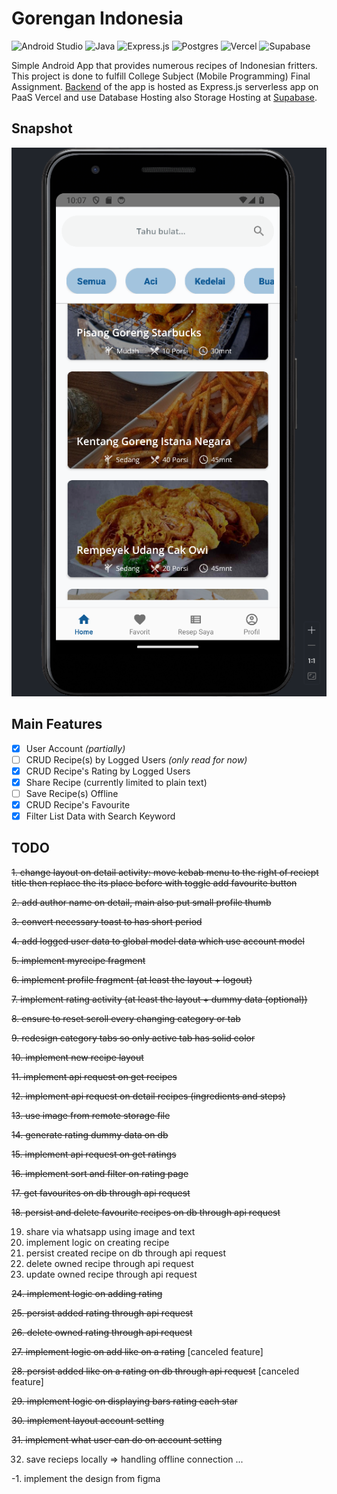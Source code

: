 # Gorengan Indonesia
![Android Studio](https://img.shields.io/badge/Android%20Studio-3DDC84.svg?style=for-the-badge&logo=android-studio&logoColor=white) ![Java](https://img.shields.io/badge/java-%23ED8B00.svg?style=for-the-badge&logo=openjdk&logoColor=white) ![Express.js](https://img.shields.io/badge/express.js-%23404d59.svg?style=for-the-badge&logo=express&logoColor=%2361DAFB) ![Postgres](https://img.shields.io/badge/postgres-%23316192.svg?style=for-the-badge&logo=postgresql&logoColor=white) ![Vercel](https://img.shields.io/badge/vercel-%23000000.svg?style=for-the-badge&logo=vercel&logoColor=white) ![Supabase](https://img.shields.io/badge/Supabase-3ECF8E?style=for-the-badge&logo=supabase&logoColor=white)

Simple Android App that provides numerous recipes of Indonesian fritters. This project is done to fulfill College Subject (Mobile Programming) Final Assignment. [Backend](https://github.com/asrofilfachrulr/API-Gorengan-Indonesia) of the app is hosted as Express.js serverless app on PaaS Vercel and use Database Hosting also Storage Hosting at [Supabase](https://supabase.com/).

## Snapshot
![snapshot](./snapshot.png)

## Main Features
- [x] User Account *(partially)*
- [ ] CRUD Recipe(s) by Logged Users *(only read for now)*
- [x] CRUD Recipe's Rating by Logged Users
- [x] Share Recipe (currently limited to plain text)
- [ ] Save Recipe(s) Offline
- [x] CRUD Recipe's Favourite
- [x] Filter List Data with Search Keyword

## TODO
~~1. change layout on detail activity: move kebab menu to the right of reciept title then replace the its place before with toggle add favourite button~~  

~~2. add author name on detail, main also put small profile thumb~~  

~~3. convert necessary toast to has short period~~  

~~4. add logged user data to global model data which use account model~~  

~~5. implement myrecipe fragment~~  

~~6. implement profile fragment (at least the layout + logout)~~  

~~7. implement rating activity (at least the layout + dummy data (optional))~~  

~~8. ensure to reset scroll every changing category or tab~~  

~~9. redesign category tabs so only active tab has solid color~~  

~~10. implement new recipe layout~~  

~~11. implement api request on get recipes~~  

~~12. implement api request on detail recipes (ingredients and steps)~~  

~~13. use image from remote storage file~~   

~~14. generate rating dummy data on db~~

~~15. implement api request on get ratings~~

~~16. implement sort and filter on rating page~~

~~17. get favourites on db through api request~~   

~~18. persist and delete favourite recipes on db through api request~~  

19. share via whatsapp using image and text
20. implement logic on creating recipe
21. persist created recipe on db through api request
22. delete owned recipe through api request
23. update owned recipe through api request
    
~~24. implement logic on adding rating~~

~~25. persist added rating through api request~~  

~~26. delete owned rating through api request~~ 

~~27. implement logic on add like on a rating~~ [canceled feature]  

~~28. persist added like on a rating on db through api request~~ [canceled feature]  

~~29. implement logic on displaying bars rating each star~~  

~~30. implement layout account setting~~  

~~31. implement what user can do on account setting~~  

32. save recieps locally => handling offline connection
... 


-1. implement the design from figma
